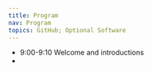 ```yaml
---
title: Program
nav: Program
topics: GitHub; Optional Software
---
```


* 9:00-9:10 Welcome and introductions
* 
